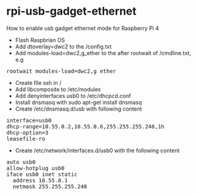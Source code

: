 # rpi-usb-gadget-ethernet
How to enable usb gadget ethernet mode for Raspberry Pi 4

- Flash Raspbrian OS
- Add dtoverlay=dwc2 to the /config.txt
- Add modules-load=dwc2,g_ether to the after rootwait of /cmdline.txt, e.g
<pre>
rootwait modules-load=dwc2,g_ether
</pre>
- Create file ssh in /
- Add libcomposite to /etc/modules
- Add denyinterfaces usb0 to /etc/dhcpcd.conf
- Install dnsmasq with sudo apt-get install dnsmasq
- Create /etc/dnsmasq.d/usb with following content
<pre>
interface=usb0
dhcp-range=10.55.0.2,10.55.0.6,255.255.255.248,1h
dhcp-option=3
leasefile-ro
</pre>
- Create /etc/network/interfaces.d/usb0 with the following content
<pre>
auto usb0
allow-hotplug usb0
iface usb0 inet static
  address 10.55.0.1
  netmask 255.255.255.248
</pre>

